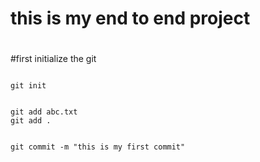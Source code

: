 # this is my end to end project
#

#first initialize the git
```

git init
```

```

git add abc.txt
git add .
```
```

git commit -m "this is my first commit"
```